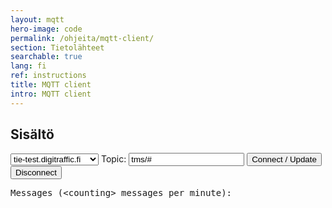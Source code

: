 ```yaml
---
layout: mqtt
hero-image: code
permalink: /ohjeita/mqtt-client/
section: Tietolähteet
searchable: true
lang: fi
ref: instructions
title: MQTT client
intro: MQTT client
---
```


<h2 id="sisalto">Sisältö</h2>

<div>
    <select id="domain" name="domain">
        <option value="tie-test.digitraffic.fi">tie-test.digitraffic.fi</option>
        <option value="tie.digitraffic.fi">tie.digitraffic.fi</option>
        <option value="meri-test.digitraffic.fi">meri-test.digitraffic.fi</option>
        <option value="meri.digitraffic.fi">meri.digitraffic.fi</option>
    </select>
    Topic:
    <input type="text" id="topic" name="topic" value="tms/#">
    <button onclick="updateTopic()"> Connect / Update </button> 
    <button onclick="disconnect()"> Disconnect </button>
</div>

<pre>Messages (<span id="messagesPerMinute">&lt;counting&gt;</span> messages per minute):</pre>
<pre id="messages" style="font-size: small"/>

